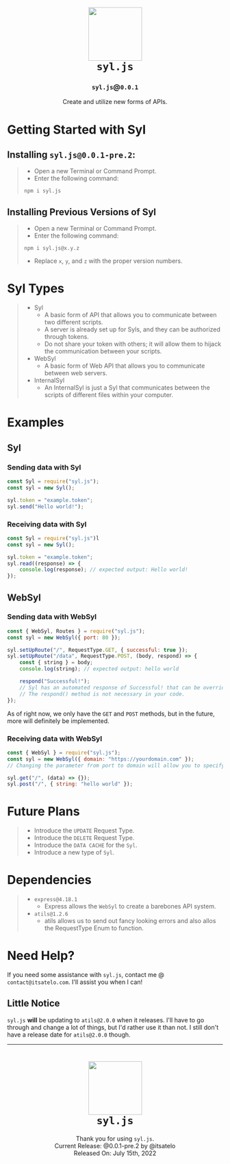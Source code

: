 <h1 align="center">
    <img src="https://api.itsatelo.com/images/syl" style="width:125px;height:125px;"><br>
    <code><b>syl.js</b></code>
</h1>
<h3 align="center">
    <code>syl.js</code>@<code>0.0.1</code>
</h3>
<p align="center">
    Create and utilize new forms of APIs.
</p>

# Getting Started with Syl
## Installing `syl.js@0.0.1-pre.2`:
> - Open a new Terminal or Command Prompt.
> - Enter the following command:
> ```
> npm i syl.js
> ```
## Installing Previous Versions of Syl
> - Open a new Terminal or Command Prompt.
> - Enter the following command:
> ```
> npm i syl.js@x.y.z
> ```
> - Replace `x`, `y`, and `z` with the proper version numbers.

# Syl Types
> - Syl
>   - A basic form of API that allows you to communicate between two different scripts.
>   - A server is already set up for Syls, and they can be authorized through tokens.
>   - Do not share your token with others; it will allow them to hijack the communication between your scripts.
> - WebSyl
>   - A basic form of Web API that allows you to communicate between web servers.
> - InternalSyl
>   - An InternalSyl is just a Syl that communicates between the scripts of different files within your computer.

# Examples
## Syl
### Sending data with Syl
```js
const Syl = require("syl.js");
const syl = new Syl();

syl.token = "example.token";
syl.send("Hello world!");
```

### Receiving data with Syl
```js
const Syl = require("syl.js")l
const syl = new Syl();

syl.token = "example.token";
syl.read((response) => {
    console.log(response); // expected output: Hello world!
});
```

## WebSyl
### Sending data with WebSyl
```js
const { WebSyl, Routes } = require("syl.js");
const syl = new WebSyl({ port: 80 });

syl.setUpRoute("/", RequestType.GET, { successful: true });
syl.setUpRoute("/data", RequestType.POST, (body, respond) => {
    const { string } = body;
    console.log(string); // expected output: hello world

    respond("Successful!"); 
    // Syl has an automated response of Successful! that can be overridden.
    // The respond() method is not necessary in your code.
});
```
As of right now, we only have the `GET` and `POST` methods, but in the future, more will definitely be implemented.

### Receiving data with WebSyl
```js
const { WebSyl } = require("syl.js");
const syl = new WebSyl({ domain: "https://yourdomain.com" });
// Changing the parameter from port to domain will allow you to specify the type of WebSyl that's being used.

syl.get("/", (data) => {});
syl.post("/", { string: "hello world" });
```

# Future Plans
> - Introduce the `UPDATE` Request Type.
> - Introduce the `DELETE` Request Type.
> - Introduce the `DATA CACHE` for the `Syl`.
> - Introduce a new type of `Syl`.

# Dependencies
> - `express@4.18.1`
>   - Express allows the `WebSyl` to create a barebones API system.
> - `atils@1.2.6`
>   - atils allows us to send out fancy looking errors and also allos the RequestType Enum to function.

# Need Help?
If you need some assistance with `syl.js`, contact me @ `contact@itsatelo.com`. I'll assist you when I can!

## Little Notice
`syl.js` **will** be updating to `atils@2.0.0` when it releases. I'll have to go through and change a lot of things, but I'd rather use it than not. I still don't have a release date for `atils@2.0.0` though.

<hr>
<h1 align="center">
    <img src="https://api.itsatelo.com/images/syl" style="width:125px;height:125px;"><br>
    <code><b>syl.js</b></code>
</h1>
<p align="center">
    Thank you for using <code>syl.js</code>.<br>
    Current Release: @0.0.1-pre.2 by @itsatelo<br>
    Released On: July 15th, 2022
</p>
